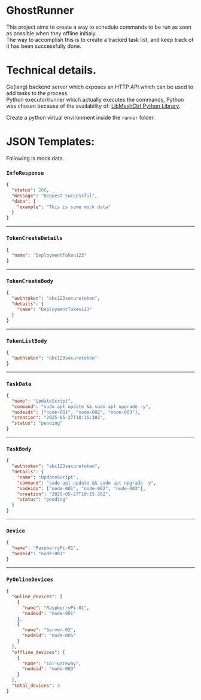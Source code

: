 # GhostRunner

This project aims to create a way to schedule commands to be run as soon as possible when they offline initialy.<br>
The way to accomplish this is to create a tracked task list, and keep track of it has been successfully done.

# Technical details.

Go(lang) backend server which exposes an HTTP API which can be used to add tasks to the process.<br>
Python executor/runner which actually executes the commands, Python was chosen because of the availability of: [LibMeshCtrl Python Library](https://pypi.org/project/libmeshctrl/).<br>

Create a python virtual environment inside the `runner` folder.

# JSON Templates:

Following is mock data.

### `InfoResponse`

```json
{
  "status": 200,
  "message": "Request successful",
  "data": {
    "example": "This is some mock data"
  }
}
```

---

### `TokenCreateDetails`

```json
{
  "name": "DeploymentToken123"
}
```

---

### `TokenCreateBody`

```json
{
  "authtoken": "abc123securetoken",
  "details": {
    "name": "DeploymentToken123"
  }
}
```

---

### `TokenListBody`

```json
{
  "authtoken": "abc123securetoken"
}
```

---

### `TaskData`

```json
{
  "name": "UpdateScript",
  "command": "sudo apt update && sudo apt upgrade -y",
  "nodeids": ["node-001", "node-002", "node-003"],
  "creation": "2025-05-27T10:15:30Z",
  "status": "pending"
}
```

---

### `TaskBody`

```json
{
  "authtoken": "abc123securetoken",
  "details": {
    "name": "UpdateScript",
    "command": "sudo apt update && sudo apt upgrade -y",
    "nodeids": ["node-001", "node-002", "node-003"],
    "creation": "2025-05-27T10:15:30Z",
    "status": "pending"
  }
}
```

---

### `Device`

```json
{
  "name": "RaspberryPi-01",
  "nodeid": "node-001"
}
```

---

### `PyOnlineDevices`

```json
{
  "online_devices": [
    {
      "name": "RaspberryPi-01",
      "nodeid": "node-001"
    },
    {
      "name": "Server-02",
      "nodeid": "node-005"
    }
  ],
  "offline_devices": [
    {
      "name": "IoT-Gateway",
      "nodeid": "node-003"
    }
  ],
  "total_devices": 3
}
```